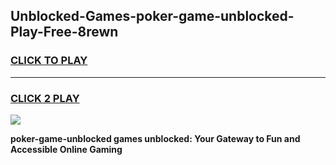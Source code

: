 
## Unblocked-Games-poker-game-unblocked-Play-Free-8rewn
<h3>
<a href="https://premium76.site?title=poker-game-unblocked&ref=21A">CLICK TO PLAY</a></h3>
<hr>

<h3>
<a href="https://premium76.site?title=poker-game-unblocked&ref=21A">CLICK 2 PLAY</a>
  
</h3>

<a href="https://premium76.site?title=poker-game-unblocked&ref=21A"><img src="https://clearcache.store/games.png"></a>


**poker-game-unblocked games unblocked: Your Gateway to Fun and Accessible Online Gaming**
